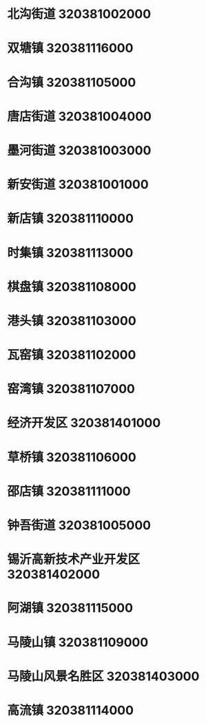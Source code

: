 # 北沟街道 320381002000
# 双塘镇 320381116000
# 合沟镇 320381105000
# 唐店街道 320381004000
# 墨河街道 320381003000
# 新安街道 320381001000
# 新店镇 320381110000
# 时集镇 320381113000
# 棋盘镇 320381108000
# 港头镇 320381103000
# 瓦窑镇 320381102000
# 窑湾镇 320381107000
# 经济开发区 320381401000
# 草桥镇 320381106000
# 邵店镇 320381111000
# 钟吾街道 320381005000
# 锡沂高新技术产业开发区 320381402000
# 阿湖镇 320381115000
# 马陵山镇 320381109000
# 马陵山风景名胜区 320381403000
# 高流镇 320381114000
